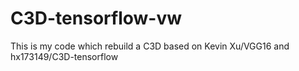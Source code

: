 # C3D-tensorflow-vw
This is my code which rebuild a C3D based on Kevin Xu/VGG16 and hx173149/C3D-tensorflow
